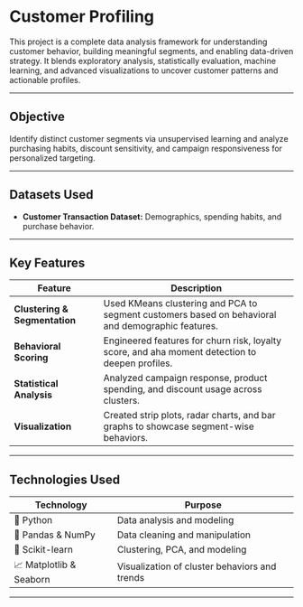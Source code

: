 # Customer Profiling

This project is a complete data analysis framework for understanding customer behavior, building meaningful segments, and enabling data-driven strategy. It blends exploratory analysis, statistically evaluation, machine learning, and advanced visualizations to uncover customer patterns and actionable profiles.

---

## Objective  
Identify distinct customer segments via unsupervised learning and analyze purchasing habits, discount sensitivity, and campaign responsiveness for personalized targeting.

---

## Datasets Used  
- **Customer Transaction Dataset:** Demographics, spending habits, and purchase behavior.

---

## Key Features  

| Feature     | Description |
|-------------|-------------|
| **Clustering & Segmentation** | Used KMeans clustering and PCA to segment customers based on behavioral and demographic features. |
| **Behavioral Scoring** | Engineered features for churn risk, loyalty score, and aha moment detection to deepen profiles. |
| **Statistical Analysis** | Analyzed campaign response, product spending, and discount usage across clusters. |
| **Visualization** | Created strip plots, radar charts, and bar graphs to showcase segment-wise behaviors. |

---

## Technologies Used  

| Technology | Purpose |
|------------|---------|
| 🐍 Python | Data analysis and modeling |
| 🐼 Pandas & NumPy | Data cleaning and manipulation |
| 🤖 Scikit-learn | Clustering, PCA, and modeling |
| 📈 Matplotlib & Seaborn | Visualization of cluster behaviors and trends |

---

